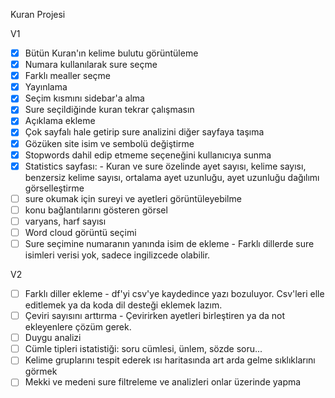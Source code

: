 Kuran Projesi

V1

- [x] Bütün Kuran'ın kelime bulutu görüntüleme
- [x] Numara kullanılarak sure seçme
- [x] Farklı mealler seçme
- [x] Yayınlama
- [x] Seçim kısmını sidebar'a alma
- [x] Sure seçildiğinde kuran tekrar çalışmasın
- [x] Açıklama ekleme
- [x] Çok sayfalı hale getirip sure analizini diğer sayfaya taşıma
- [x] Gözüken site isim ve sembolü değiştirme
- [x] Stopwords dahil edip etmeme seçeneğini kullanıcıya sunma
- [x] Statistics sayfası: - Kuran ve sure özelinde ayet sayısı, kelime sayısı, benzersiz kelime sayısı, ortalama ayet uzunluğu, ayet uzunluğu dağılımı görselleştirme
- [ ] sure okumak için sureyi ve ayetleri görüntüleyebilme
- [ ] konu bağlantılarını gösteren görsel
- [ ] varyans, harf sayısı
- [ ] Word cloud görüntü seçimi
- [ ] Sure seçimine numaranın yanında isim de ekleme - Farklı dillerde sure isimleri verisi yok, sadece ingilizcede olabilir.

V2

- [ ] Farklı diller ekleme - df'yi csv'ye kaydedince yazı bozuluyor. Csv'leri elle editlemek ya da koda dil desteği eklemek lazım.
- [ ] Çeviri sayısını arttırma - Çevirirken ayetleri birleştiren ya da not ekleyenlere çözüm gerek.
- [ ] Duygu analizi
- [ ] Cümle tipleri istatistiği: soru cümlesi, ünlem, sözde soru...
- [ ] Kelime gruplarını tespit ederek ısı haritasında art arda gelme sıklıklarını görmek
- [ ] Mekki ve medeni sure filtreleme ve analizleri onlar üzerinde yapma
